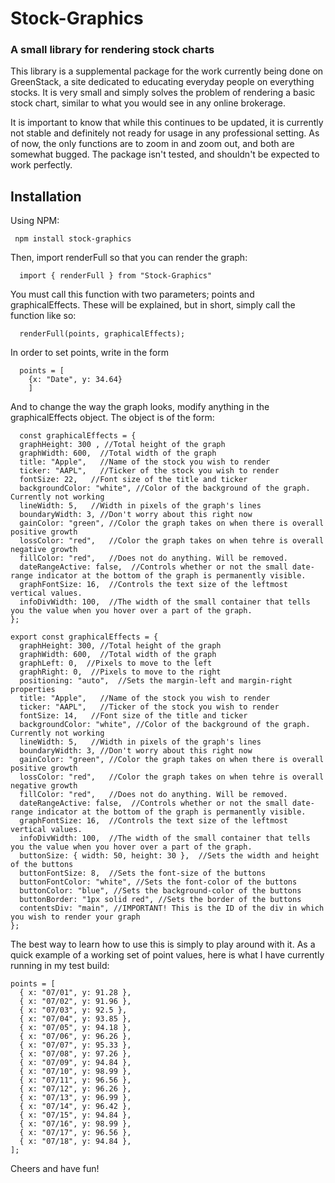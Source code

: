 # Stock-Graphics

<h3>A small library for rendering stock charts</h3>
This library is a supplemental package for the work currently being done on GreenStack, a site dedicated to educating everyday people on everything stocks. It is very small and simply solves the problem of rendering a basic stock chart, similar to what you would see in any online brokerage.

It is important to know that while this continues to be updated, it is currently not stable and definitely not ready for usage in any professional setting. As of now, the only functions are to zoom in and zoom out, and both are somewhat bugged. The package isn't tested, and shouldn't be expected to work perfectly.

<h2>Installation</h2>
Using NPM:

```
 npm install stock-graphics
```

Then, import renderFull so that you can render the graph:

```
  import { renderFull } from "Stock-Graphics"
```

You must call this function with two parameters; points and graphicalEffects. These will be explained, but in short, simply call the function like so:

```
  renderFull(points, graphicalEffects);
```

In order to set points, write in the form

```
  points = [
    {x: "Date", y: 34.64}
    ]
```

And to change the way the graph looks, modify anything in the graphicalEffects object. The object is of the form:

```
  const graphicalEffects = {
  graphHeight: 300 , //Total height of the graph
  graphWidth: 600,  //Total width of the graph
  title: "Apple",   //Name of the stock you wish to render
  ticker: "AAPL",   //Ticker of the stock you wish to render
  fontSize: 22,   //Font size of the title and ticker
  backgroundColor: "white", //Color of the background of the graph. Currently not working
  lineWidth: 5,   //Width in pixels of the graph's lines
  boundaryWidth: 3, //Don't worry about this right now
  gainColor: "green", //Color the graph takes on when there is overall positive growth
  lossColor: "red",   //Color the graph takes on when tehre is overall negative growth
  fillColor: "red",   //Does not do anything. Will be removed.
  dateRangeActive: false,  //Controls whether or not the small date-range indicator at the bottom of the graph is permanently visible.
  graphFontSize: 16,  //Controls the text size of the leftmost vertical values.
  infoDivWidth: 100,  //The width of the small container that tells you the value when you hover over a part of the graph.
};

export const graphicalEffects = {
  graphHeight: 300, //Total height of the graph
  graphWidth: 600,  //Total width of the graph
  graphLeft: 0,  //Pixels to move to the left
  graphRight: 0,  //Pixels to move to the right
  positioning: "auto",  //Sets the margin-left and margin-right properties
  title: "Apple",   //Name of the stock you wish to render
  ticker: "AAPL",   //Ticker of the stock you wish to render
  fontSize: 14,   //Font size of the title and ticker
  backgroundColor: "white", //Color of the background of the graph. Currently not working
  lineWidth: 5,   //Width in pixels of the graph's lines
  boundaryWidth: 3, //Don't worry about this right now
  gainColor: "green", //Color the graph takes on when there is overall positive growth
  lossColor: "red",   //Color the graph takes on when tehre is overall negative growth
  fillColor: "red",   //Does not do anything. Will be removed.
  dateRangeActive: false,  //Controls whether or not the small date-range indicator at the bottom of the graph is permanently visible.
  graphFontSize: 16,  //Controls the text size of the leftmost vertical values.
  infoDivWidth: 100,  //The width of the small container that tells you the value when you hover over a part of the graph.
  buttonSize: { width: 50, height: 30 },  //Sets the width and height of the buttons
  buttonFontSize: 8,  //Sets the font-size of the buttons
  buttonFontColor: "white", //Sets the font-color of the buttons
  buttonColor: "blue", //Sets the background-color of the buttons
  buttonBorder: "1px solid red", //Sets the border of the buttons
  contentsDiv: "main", //IMPORTANT! This is the ID of the div in which you wish to render your graph
};
```

The best way to learn how to use this is simply to play around with it. As a quick example of a working set of point values, here is what I have currently running in my test build:

```
points = [
  { x: "07/01", y: 91.28 },
  { x: "07/02", y: 91.96 },
  { x: "07/03", y: 92.5 },
  { x: "07/04", y: 93.85 },
  { x: "07/05", y: 94.18 },
  { x: "07/06", y: 96.26 },
  { x: "07/07", y: 95.33 },
  { x: "07/08", y: 97.26 },
  { x: "07/09", y: 94.84 },
  { x: "07/10", y: 98.99 },
  { x: "07/11", y: 96.56 },
  { x: "07/12", y: 96.26 },
  { x: "07/13", y: 96.99 },
  { x: "07/14", y: 96.42 },
  { x: "07/15", y: 94.84 },
  { x: "07/16", y: 98.99 },
  { x: "07/17", y: 96.56 },
  { x: "07/18", y: 94.84 },
];
```

Cheers and have fun!
